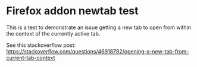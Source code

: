 # Firefox addon newtab test
This is a test to demonstrate an issue getting a new tab to open from within the context of the currently active tab.

See this stackoverflow post: https://stackoverflow.com/questions/46918792/opening-a-new-tab-from-current-tab-context
